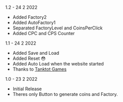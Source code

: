 1.2 - 24 2 2022
- Added Factory2
- Added AutoFactory1
- Separated FactoryLevel and CoinsPerClick
- Added CPC and CPS Counter

1.1 - 24 2 2022
- Added Save and Load
- Added Reset :flushed:
- Added Auto Load when the website started
- Thanks to [Tanktot Games]

1.0 - 23 2 2022
- Initial Release
- Theres only Button to generate coins and Factory.

<!-- External Links -->
[Tanktot Games]: https://www.youtube.com/watch?v=9Yh3LlYlAyo
